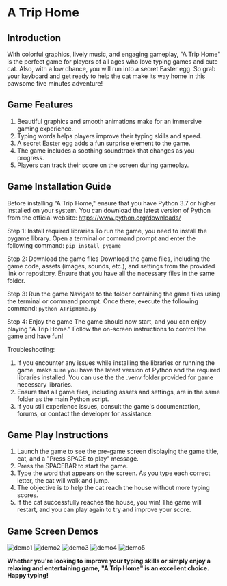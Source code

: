 # A Trip Home

## Introduction
With colorful graphics, lively music, and engaging gameplay, "A Trip Home" is the perfect game for players of all ages who love typing games and cute cat. Also, with a low chance, you will run into a secret Easter egg. So grab your keyboard and get ready to help the cat make its way home in this pawsome five minutes adventure!

## Game Features
1. Beautiful graphics and smooth animations make for an immersive gaming experience.
2. Typing words helps players improve their typing skills and speed.
3. A secret Easter egg adds a fun surprise element to the game.
4. The game includes a soothing soundtrack that changes as you progress.
5. Players can track their score on the screen during gameplay.

## Game Installation Guide
Before installing "A Trip Home," ensure that you have Python 3.7 or higher installed on your system. You can download the latest version of Python from the official website: https://www.python.org/downloads/

Step 1: Install required libraries
To run the game, you need to install the pygame library. Open a terminal or command prompt and enter the following command:
`pip install pygame`

Step 2: Download the game files
Download the game files, including the game code, assets (images, sounds, etc.), and settings from the provided link or repository. Ensure that you have all the necessary files in the same folder.

Step 3: Run the game
Navigate to the folder containing the game files using the terminal or command prompt. Once there, execute the following command:
`python ATripHome.py`

Step 4: Enjoy the game
The game should now start, and you can enjoy playing "A Trip Home." Follow the on-screen instructions to control the game and have fun!

Troubleshooting:

1. If you encounter any issues while installing the libraries or running the game, make sure you have the latest version of Python and the required libraries installed. You can use the the .venv folder provided for game necessary libraries.
2. Ensure that all game files, including assets and settings, are in the same folder as the main Python script.
3. If you still experience issues, consult the game's documentation, forums, or contact the developer for assistance.

## Game Play Instructions
1. Launch the game to see the pre-game screen displaying the game title, cat, and a "Press SPACE to play" message.
2. Press the SPACEBAR to start the game.
3. Type the word that appears on the screen. As you type each correct letter, the cat will walk and jump.
4. The objective is to help the cat reach the house without more typing scores.
5. If the cat successfully reaches the house, you win! The game will restart, and you can play again to try and improve your score.

## Game Screen Demos
![demo1](https://user-images.githubusercontent.com/125934684/232168434-d374320f-acf3-47cd-a41b-c18b303a0a62.png)
![demo2](https://user-images.githubusercontent.com/125934684/232168451-53e2a438-e297-4d67-8f40-17661a918bf9.png)
![demo3](https://user-images.githubusercontent.com/125934684/232168455-71601d0f-0971-478c-b5ed-bdce0ff10dc6.png)
![demo4](https://user-images.githubusercontent.com/125934684/232168458-0d740948-4de0-4faa-86f1-69e28a6a2ab6.png)
![demo5](https://user-images.githubusercontent.com/125934684/232168471-c31aa3e8-8486-4f1a-942d-849a3510a6d3.png)

**Whether you're looking to improve your typing skills or simply enjoy a relaxing and entertaining game, "A Trip Home" is an excellent choice. Happy typing!**

